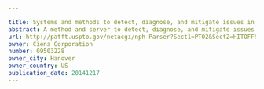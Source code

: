 ```yaml
---

title: Systems and methods to detect, diagnose, and mitigate issues in multi-layer networks
abstract: A method and server to detect, diagnose, and mitigate issues in a network include receiving Operations, Administration, and Maintenance (OAM) data related to the network, the OAM data related to current operation of the network; instantiating a rule engine to evaluate one or more rules based on any one of the OAM data, an event, policy, and an anomaly; and performing one or more actions based on the evaluating the one or more rules. A Software Defined Networking (SDN) controller is also described.
url: http://patft.uspto.gov/netacgi/nph-Parser?Sect1=PTO2&Sect2=HITOFF&p=1&u=%2Fnetahtml%2FPTO%2Fsearch-adv.htm&r=1&f=G&l=50&d=PALL&S1=09503228&OS=09503228&RS=09503228
owner: Ciena Corporation
number: 09503228
owner_city: Hanover
owner_country: US
publication_date: 20141217
---
```

